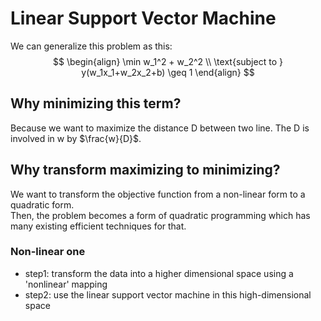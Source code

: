 # Linear Support Vector Machine
We can generalize this problem as this:
$$
\begin{align}
\min w_1^2 + w_2^2 \\
\text{subject to } y(w_1x_1+w_2x_2+b) \geq 1
\end{align}
$$
## Why minimizing this term?
Because we want to maximize the distance D between two line. The D is involved in w by $\frac{w}{D}$.

## Why transform maximizing to minimizing?
We want to transform the objective function from a non-linear form to a quadratic form.  
Then, the problem becomes a form of quadratic programming which has many existing efficient techniques for that.

### Non-linear one
- step1: transform the data into a higher dimensional space using a 'nonlinear' mapping
- step2: use the linear support vector machine in this high-dimensional space

